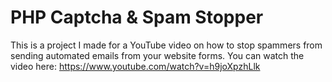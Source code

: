# PHP Captcha & Spam Stopper

This is a project I made for a YouTube video on how to stop spammers from sending automated emails from your website forms. You can watch the video here: https://www.youtube.com/watch?v=h9joXpzhLlk
